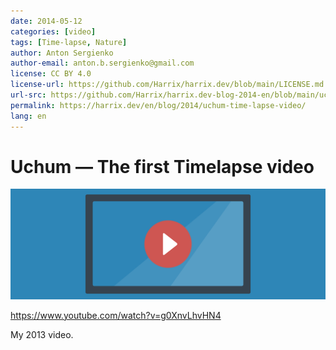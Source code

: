 ```yaml
---
date: 2014-05-12
categories: [video]
tags: [Time-lapse, Nature]
author: Anton Sergienko
author-email: anton.b.sergienko@gmail.com
license: CC BY 4.0
license-url: https://github.com/Harrix/harrix.dev/blob/main/LICENSE.md
url-src: https://github.com/Harrix/harrix.dev-blog-2014-en/blob/main/uchum-time-lapse-video/uchum-time-lapse-video.md
permalink: https://harrix.dev/en/blog/2014/uchum-time-lapse-video/
lang: en
---
```


# Uchum — The first Timelapse video

![Featured image](featured-image.svg)

<https://www.youtube.com/watch?v=g0XnvLhvHN4>

My 2013 video.
